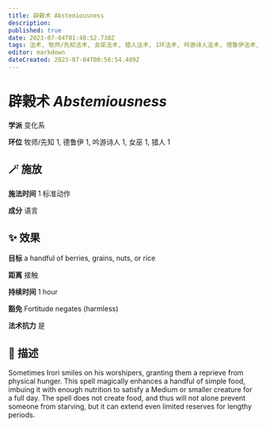 ```yaml
---
title: 辟榖术 Abstemiousness
description: 
published: true
date: 2023-07-04T01:48:52.738Z
tags: 法术, 牧师/先知法术, 女巫法术, 猎人法术, 1环法术, 吟游诗人法术, 德鲁伊法术, 变化系
editor: markdown
dateCreated: 2023-07-04T00:56:54.489Z
---
```


# **辟榖术** *Abstemiousness*

**学派** 变化系 

**环位** 牧师/先知 1, 德鲁伊 1, 吟游诗人 1, 女巫 1, 猎人 1

## 🪄 施放

**施法时间** 1 标准动作

**成分** 语言

## ✨ 效果 

**目标** a handful of berries, grains, nuts, or rice 

**距离** 接触  

**持续时间** 1 hour 

**豁免** Fortitude negates (harmless)

**法术抗力** 是

## 📖 描述

Sometimes Irori smiles on his worshipers, granting them a reprieve from physical hunger. This spell magically enhances a handful of simple food, imbuing it with enough nutrition to satisfy a Medium or smaller creature for a full day. The spell does not create food, and thus will not alone prevent someone from starving, but it can extend even limited reserves for lengthy periods.
    